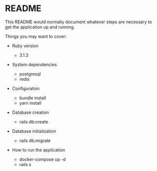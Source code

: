 # README

This README would normally document whatever steps are necessary to get the
application up and running.

Things you may want to cover:

- Ruby version

  - 3.1.3

- System dependencies

  - postgresql
  - redis

- Configuration

  - bundle install
  - yarn install

- Database creation

  - rails db:create

- Database initialization

  - rails db:migrate

- How to run the application
  - docker-compose up -d
  - rails s
